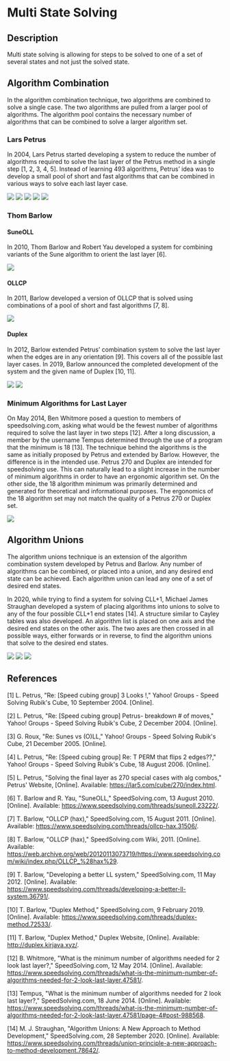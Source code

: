 # Multi State Solving

## Description

Multi state solving is allowing for steps to be solved to one of a set of several states and not just the solved state.

## Algorithm Combination

In the algorithm combination technique, two algorithms are combined to solve a single case. The two algorithms are pulled from a larger pool of algorithms. The algorithm pool contains the necessary number of algorithms that can be combined to solve a larger algorithm set.

### Lars Petrus

In 2004, Lars Petrus started developing a system to reduce the number of algorithms required to solve the last layer of the Petrus method in a single step [1, 2, 3, 4, 5]. Instead of learning 493 algorithms, Petrus’ idea was to develop a small pool of short and fast algorithms that can be combined in various ways to solve each last layer case.

![](img/MultiStateSolving/Petrus270-1.png)
![](img/MultiStateSolving/Petrus270-2.png)
![](img/MultiStateSolving/Petrus270-3.png)
![](img/MultiStateSolving/Petrus270-4.png)
![](img/MultiStateSolving/Petrus270-5.png)

### Thom Barlow

#### SuneOLL

In 2010, Thom Barlow and Robert Yau developed a system for combining variants of the Sune algorithm to orient the last layer [6].

![](img/MultiStateSolving/SuneOLL.png)

#### OLLCP

In 2011, Barlow developed a version of OLLCP that is solved using combinations of a pool of short and fast algorithms [7, 8].

![](img/MultiStateSolving/OLLCP.png)

#### Duplex

In 2012, Barlow extended Petrus’ combination system to solve the last layer when the edges are in any orientation [9]. This covers all of the possible last layer cases. In 2019, Barlow announced the completed development of the system and the given name of Duplex [10, 11].

![](img/MultiStateSolving/Duplex1.png)
![](img/MultiStateSolving/Duplex2.png)

### Minimum Algorithms for Last Layer

On May 2014, Ben Whitmore posed a question to members of speedsolving.com, asking what would be the fewest number of algorithms required to solve the last layer in two steps [12]. After a long discussion, a member by the username Tempus determined through the use of a program that the minimum is 18 [13]. The technique behind the algorithms is the same as initially proposed by Petrus and extended by Barlow. However, the difference is in the intended use. Petrus 270 and Duplex are intended for speedsolving use. This can naturally lead to a slight increase in the number of minimum algorithms in order to have an ergonomic algorithm set. On the other side, the 18 algorithm minimum was primarily determined and generated for theoretical and informational purposes. The ergonomics of the 18 algorithm set may not match the quality of a Petrus 270 or Duplex set.

![](img/MultiStateSolving/Tempus.png)

## Algorithm Unions

The algorithm unions technique is an extension of the algorithm combination system developed by Petrus and Barlow. Any number of algorithms can be combined, or placed into a union, and any desired end state can be achieved. Each algorithm union can lead any one of a set of desired end states.

In 2020, while trying to find a system for solving CLL+1, Michael James Straughan developed a system of placing algorithms into unions to solve to any of the four possible CLL+1 end states [14]. A structure similar to Cayley tables was also developed. An algorithm list is placed on one axis and the desired end states on the other axis. The two axes are then crossed in all possible ways, either forwards or in reverse, to find the algorithm unions that solve to the desired end states.

![](img/MultiStateSolving/Unions1.png)
![](img/MultiStateSolving/Unions2.png)
![](img/MultiStateSolving/Unions3.png)

## References

[1] L. Petrus, "Re: [Speed cubing group] 3 Looks !," Yahoo! Groups - Speed Solving Rubik's Cube, 10 September 2004. [Online].

[2] L. Petrus, "Re: [Speed cubing group] Petrus- breakdown # of moves," Yahoo! Groups - Speed Solving Rubik's Cube, 2 December 2004. [Online].

[3] G. Roux, "Re: Sunes vs (O)LL," Yahoo! Groups - Speed Solving Rubik's Cube, 21 December 2005. [Online].

[4] L. Petrus, "Re: [Speed cubing group] Re: T PERM that flips 2 edges??," Yahoo! Groups - Speed Solving Rubik's Cube, 18 August 2006. [Online].

[5] L. Petrus, "Solving the final layer as 270 special cases with alg combos," Petrus' Website, [Online]. Available: https://lar5.com/cube/270/index.html.

[6] T. Barlow and R. Yau, "SuneOLL," SpeedSolving.com, 13 August 2010. [Online]. Available: https://www.speedsolving.com/threads/suneoll.23222/.

[7] T. Barlow, "OLLCP (hax)," SpeedSolving.com, 15 August 2011. [Online]. Available: https://www.speedsolving.com/threads/ollcp-hax.31506/.

[8] T. Barlow, "OLLCP (hax)," SpeedSolving.com Wiki, 2011. [Online]. Available: https://web.archive.org/web/20120113073719/https://www.speedsolving.com/wiki/index.php/OLLCP_%28hax%29.

[9] T. Barlow, "Developing a better LL system," SpeedSolving.com, 11 May 2012. [Online]. Available: https://www.speedsolving.com/threads/developing-a-better-ll-system.36791/.

[10] T. Barlow, "Duplex Method," SpeedSolving.com, 9 February 2019. [Online]. Available: https://www.speedsolving.com/threads/duplex-method.72533/.

[11] T. Barlow, "Duplex Method," Duplex Website, [Online]. Available: http://duplex.kirjava.xyz/.

[12] B. Whitmore, "What is the minimum number of algorithms needed for 2 look last layer?," SpeedSolving.com, 12 May 2014. [Online]. Available: https://www.speedsolving.com/threads/what-is-the-minimum-number-of-algorithms-needed-for-2-look-last-layer.47581/.

[13] Tempus, "What is the minimum number of algorithms needed for 2 look last layer?," SpeedSolving.com, 18 June 2014. [Online]. Available: https://www.speedsolving.com/threads/what-is-the-minimum-number-of-algorithms-needed-for-2-look-last-layer.47581/page-4#post-988568.

[14] M. J. Straughan, "Algorithm Unions: A New Approach to Method Development," SpeedSolving.com, 28 September 2020. [Online]. Available: https://www.speedsolving.com/threads/union-principle-a-new-approach-to-method-development.78642/.
